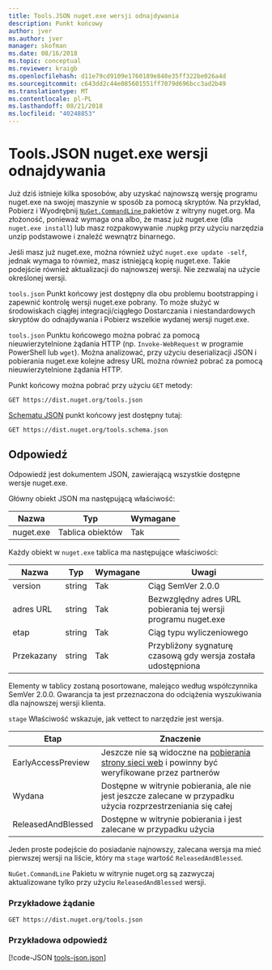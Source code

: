 ```yaml
---
title: Tools.JSON nuget.exe wersji odnajdywania
description: Punkt końcowy
author: jver
ms.author: jver
manager: skofman
ms.date: 08/16/2018
ms.topic: conceptual
ms.reviewer: kraigb
ms.openlocfilehash: d11e79cd9109e1760189e848e35ff322be026a4d
ms.sourcegitcommit: c643dd2c44e085601551ff7079d696bcc3ad2b49
ms.translationtype: MT
ms.contentlocale: pl-PL
ms.lasthandoff: 08/21/2018
ms.locfileid: "40248853"
---
```

# <a name="toolsjson-for-discovering-nugetexe-versions"></a>Tools.JSON nuget.exe wersji odnajdywania

Już dziś istnieje kilka sposobów, aby uzyskać najnowszą wersję programu nuget.exe na swojej maszynie w sposób za pomocą skryptów. Na przykład, Pobierz i Wyodrębnij [ `NuGet.CommandLine` ](https://www.nuget.org/packages/NuGet.CommandLine/) pakietów z witryny nuget.org. Ma złożoność, ponieważ wymaga ona albo, że masz już nuget.exe (dla `nuget.exe install`) lub masz rozpakowywanie .nupkg przy użyciu narzędzia unzip podstawowe i znaleźć wewnątrz binarnego.

Jeśli masz już nuget.exe, można również użyć `nuget.exe update -self`, jednak wymaga to również, masz istniejącą kopię nuget.exe. Takie podejście również aktualizacji do najnowszej wersji. Nie zezwalaj na użycie określonej wersji.

`tools.json` Punkt końcowy jest dostępny dla obu problemu bootstrapping i zapewnić kontrolę wersji nuget.exe pobrany. To może służyć w środowiskach ciągłej integracji/ciągłego Dostarczania i niestandardowych skryptów do odnajdywania i Pobierz wszelkie wydanej wersji nuget.exe.

`tools.json` Punktu końcowego można pobrać za pomocą nieuwierzytelnione żądania HTTP (np. `Invoke-WebRequest` w programie PowerShell lub `wget`). Można analizować, przy użyciu deserializacji JSON i pobierania nuget.exe kolejne adresy URL można również pobrać za pomocą nieuwierzytelnione żądania HTTP.

Punkt końcowy można pobrać przy użyciu `GET` metody:

    GET https://dist.nuget.org/tools.json

[Schematu JSON](http://json-schema.org/) punkt końcowy jest dostępny tutaj:

    GET https://dist.nuget.org/tools.schema.json

## <a name="response"></a>Odpowiedź

Odpowiedź jest dokumentem JSON, zawierającą wszystkie dostępne wersje nuget.exe.

Główny obiekt JSON ma następującą właściwość:

Nazwa      | Typ             | Wymagane
--------- | ---------------- | --------
nuget.exe | Tablica obiektów | Tak

Każdy obiekt w `nuget.exe` tablica ma następujące właściwości:

Nazwa     | Typ   | Wymagane | Uwagi
-------- | ------ | -------- | -----
version  | string | Tak      | Ciąg SemVer 2.0.0
adres URL      | string | Tak      | Bezwzględny adres URL pobierania tej wersji programu nuget.exe
etap    | string | Tak      | Ciąg typu wyliczeniowego
Przekazany | string | Tak      | Przybliżony sygnaturę czasową gdy wersja została udostępniona

Elementy w tablicy zostaną posortowane, malejąco według współczynnika SemVer 2.0.0. Gwarancja ta jest przeznaczona do odciążenia wyszukiwania dla najnowszej wersji klienta. 

`stage` Właściwość wskazuje, jak vettect to narzędzie jest wersja. 

Etap              | Znaczenie
------------------ | ------
EarlyAccessPreview | Jeszcze nie są widoczne na [pobierania strony sieci web](https://www.nuget.org/downloads) i powinny być weryfikowane przez partnerów
Wydana           | Dostępne w witrynie pobierania, ale nie jest jeszcze zalecane w przypadku użycia rozprzestrzeniania się całej
ReleasedAndBlessed | Dostępne w witrynie pobierania i jest zalecane w przypadku użycia

Jeden proste podejście do posiadanie najnowszy, zalecana wersja ma mieć pierwszej wersji na liście, który ma `stage` wartość `ReleasedAndBlessed`.

`NuGet.CommandLine` Pakietu w witrynie nuget.org są zazwyczaj aktualizowane tylko przy użyciu `ReleasedAndBlessed` wersji.

### <a name="sample-request"></a>Przykładowe żądanie

    GET https://dist.nuget.org/tools.json

### <a name="sample-response"></a>Przykładowa odpowiedź

[!code-JSON [tools-json.json](./_data/tools-json.json)]
